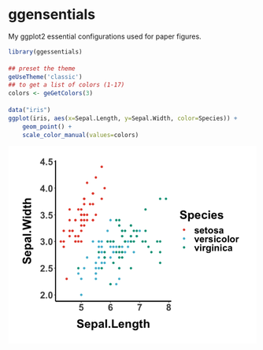 # ggensentials

My ggplot2 essential configurations used for paper figures.

```r
library(ggessentials)

## preset the theme
geUseTheme('classic')
## to get a list of colors (1-17)
colors <- geGetColors(3)

data("iris")
ggplot(iris, aes(x=Sepal.Length, y=Sepal.Width, color=Species)) + 
    geom_point() +
    scale_color_manual(values=colors)
```

![](img/demo.png)
